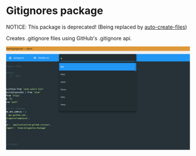 # Gitignores package

NOTICE: This package is deprecated! (Being replaced by [auto-create-files](https://github.com/andydevs/auto-create-files))

Creates .gitignore files using GitHub's .gitignore api.

![Screenshot](./screenshot.png)
